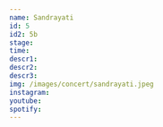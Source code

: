 ```yaml
---
name: Sandrayati
id: 5
id2: 5b
stage: 
time: 
descr1: 
descr2: 
descr3: 
img: /images/concert/sandrayati.jpeg
instagram: 
youtube: 
spotify: 
---
```

    